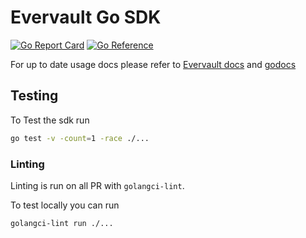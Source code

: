 # Evervault Go SDK

[![Go Report Card][go-reportcard-badge]][go-reportcard]
[![Go Reference][pkg.go.dev-badge]][pkg.go.dev]

For up to date usage docs please refer to
[Evervault docs](https://docs.evervault.com/sdks/go) and
[godocs](https://pkg.go.dev/github.com/evervault/evervault-go)

## Testing

To Test the sdk run

```bash
go test -v -count=1 -race ./...
```

### Linting

Linting is run on all PR with `golangci-lint`.

To test locally you can run

```bash
golangci-lint run ./...
```

[go-reportcard-badge]:
  https://goreportcard.com/badge/github.com/evervault/evervault-go
[go-reportcard]:
  https://goreportcard.com/report/github.com/evervault/evervault-go
[pkg.go.dev-badge]:
  https://pkg.go.dev/badge/github.com/evervault/evervault-go.svg
[pkg.go.dev]: https://pkg.go.dev/github.com/evervault/evervault-go
